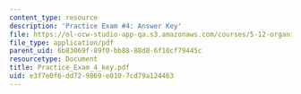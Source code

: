 ```yaml
---
content_type: resource
description: 'Practice Exam #4: Answer Key'
file: https://ol-ocw-studio-app-qa.s3.amazonaws.com/courses/5-12-organic-chemistry-i-spring-2003/e3f7e0f6dd729869e0107cd79a124463_Practice_Exam_4_key.pdf
file_type: application/pdf
parent_uid: 6b83069f-89f0-bb88-88d8-6f10cf79445c
resourcetype: Document
title: Practice_Exam_4_key.pdf
uid: e3f7e0f6-dd72-9869-e010-7cd79a124463
---
```

